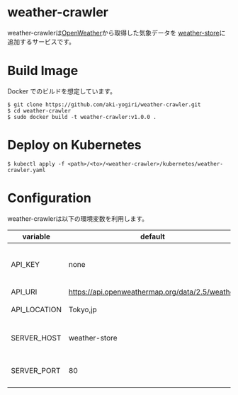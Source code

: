 # weather-crawler

weather-crawlerは[OpenWeather](https://openweathermap.org/)から取得した気象データを
[weather-store](https://github.com/aki-yogiri/weather-store)に追加するサービスです。


# Build Image

Docker でのビルドを想定しています。

```
$ git clone https://github.com/aki-yogiri/weather-crawler.git
$ cd weather-crawler
$ sudo docker build -t weather-crawler:v1.0.0 .
```

# Deploy on Kubernetes

```
$ kubectl apply -f <path>/<to>/<weather-crawler>/kubernetes/weather-crawler.yaml
```


# Configuration

weather-crawlerは以下の環境変数を利用します。

| variable | default | |
|----------|---------|-|
| API_KEY | none | [OpenWeather](https://openweathermap.org/)に登録し、API Keyを発行 |
| API_URI | https://api.openweathermap.org/data/2.5/weather | |
| API_LOCATION | Tokyo,jp | `都市名,国`の形式で記述 |
| SERVER_HOST | weather-store | weather-storeサービスのホスト名 |
| SERVER_PORT | 80 | weather-storeサービスのホスト名 |
